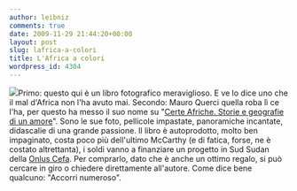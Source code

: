 ```yaml
---
author: leibniz
comments: true
date: 2009-11-29 21:44:20+00:00
layout: post
slug: lafrica-a-colori
title: L'Africa a colori
wordpress_id: 4304
---
```


![](http://www.sahara.it/bm/saharaThree/moxiepix/b1_1276.jpg)Primo: questo qui è un libro fotografico meraviglioso. E ve lo dice uno che il mal d'Africa non l'ha avuto mai. Secondo: Mauro Querci quella roba lì ce l'ha, per questo ha messo il suo nome su "[Certe Afriche. Storie e geografie di un amore](http://www.sahara.it/bm/saharaThree/cultura/libreria/certe-afriche-storie-e-ge.shtml)". Sono le sue foto, pellicole impastate, panoramiche incantate, didascalie di una grande passione. Il libro è autoprodotto, molto ben impaginato, costa poco più dell'ultimo McCarthy (e di fatica, forse, ne è costato altrettanta), i soldi vanno a finanziare un progetto in Sud Sudan della [Onlus Cefa](http://www.cefa.bo.it/). Per comprarlo, dato che è anche un ottimo regalo, si può cercare in giro o chiedere direttamente all'autore. Come dice bene qualcuno: "Accorri numeroso".
